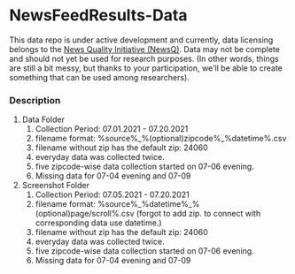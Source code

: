 # NewsFeedResults-Data
This data repo is under active development and currently, data licensing belongs to the <a href="https://newsq.net/">News Quality Initiative (NewsQ)</a>. Data may not be complete and should not yet be used for research purposes. (In other words, things are still a bit messy, but thanks to your participation, we'll be able to create something that can be used among researchers).  

### Description
1. Data Folder
    1. Collection Period: 07.01.2021 - 07.20.2021
    1. filename format: %source%\_%(optional)zipcode%\_%datetime%.csv
    2. filename without zip has the default zip: 24060
    3. everyday data was collected twice.
    4. five zipcode-wise data collection started on 07-06 evening.
    5. Missing data for 07-04 evening and 07-09
2. Screenshot Folder
    1. Collection Period: 07.05.2021 - 07.20.2021
    2. filename format: %source%\_%datetime%\_%(optional)page/scroll%.csv (forgot to add zip. to connect with corresponding data use datetime.)
    3. filename without zip has the default zip: 24060
    4. everyday data was collected twice.
    5. five zipcode-wise data collection started on 07-06 evening.
    6. Missing data for 07-04 evening and 07-09
